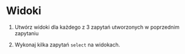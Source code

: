 # Widoki

1. Utwórz widoki dla każdego z 3 zapytań utworzonych w poprzednim zapytaniu

2. Wykonaj kilka zapytań `select` na widokach.
